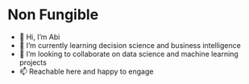 # Non Fungible
- 👋 Hi, I’m Abi
- 🌱 I’m currently learning decision science and business intelligence
- 💞️ I’m looking to collaborate on data science and machine learning projects
- 📫 Reachable here and happy to engage

<!---
abiawasthi/abiawasthi is a ✨ special ✨ repository because its `README.md` (this file) appears on your GitHub profile.
You can click the Preview link to take a look at your changes.
--->
